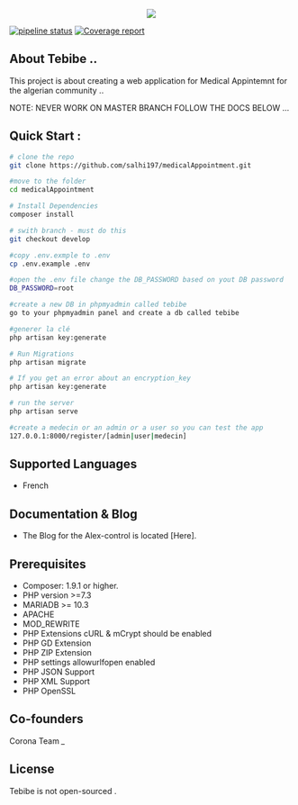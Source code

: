 <p align="center"><img src="public/first.png"></p>

[![pipeline status](https://gitlab.com/alex-control/alex-control-web-application/badges/develop/pipeline.svg?style=flat-square)](https://gitlab.com/alex-control/alex-control-web-application/commits/develop)
[![Coverage report](https://gitlab.com/alex-control/alex-control-web-application/badges/develop/coverage.svg?job=coverage)](https://gitlab.com/alex-control/alex-control-web-application/pipelines/latest)

## About Tebibe .. 
This project is about creating a web application for Medical Appintemnt for the algerian community ..

NOTE: 
NEVER WORK ON MASTER BRANCH FOLLOW THE DOCS BELOW  ... 
## Quick Start :
```bash
# clone the repo 
git clone https://github.com/salhi197/medicalAppointment.git

#move to the folder 
cd medicalAppointment

# Install Dependencies
composer install

# swith branch - must do this
git checkout develop

#copy .env.exmple to .env
cp .env.example .env

#open the .env file change the DB_PASSWORD based on yout DB password 
DB_PASSWORD=root

#create a new DB in phpmyadmin called tebibe
go to your phpmyadmin panel and create a db called tebibe

#generer la clé 
php artisan key:generate

# Run Migrations
php artisan migrate

# If you get an error about an encryption_key
php artisan key:generate

# run the server 
php artisan serve

#create a medecin or an admin or a user so you can test the app 
127.0.0.1:8000/register/[admin|user|medecin]
``````


## Supported Languages
* French


## Documentation & Blog
*  The Blog for the Alex-control is located [Here].

## Prerequisites
* Composer: 1.9.1 or higher.
* PHP version >=7.3 
* MARIADB >= 10.3
* APACHE
* MOD_REWRITE
* PHP Extensions cURL & mCrypt should be enabled
* PHP GD Extension
* PHP ZIP Extension
* PHP settings allowurlfopen enabled
* PHP JSON Support
* PHP XML Support
* PHP OpenSSL

## Co-founders
Corona 
Team *_*
## License
Tebibe is not open-sourced .
